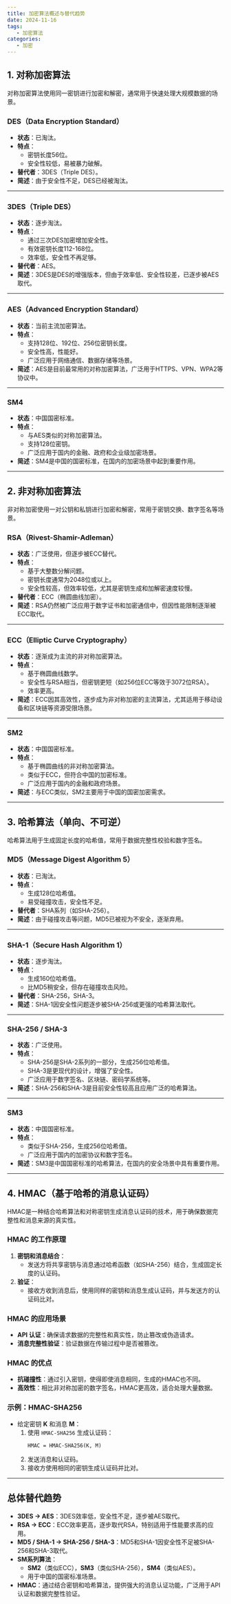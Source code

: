 ```yaml
---
title: 加密算法概述与替代趋势
date: 2024-11-16
tags:
   - 加密算法
categories:
   - 加密
---
```

## 1. 对称加密算法
对称加密算法使用同一密钥进行加密和解密，通常用于快速处理大规模数据的场景。

### **DES（Data Encryption Standard）**
- **状态**：已淘汰。
- **特点**：
    - 密钥长度56位。
    - 安全性较低，易被暴力破解。
- **替代者**：3DES（Triple DES）。
- **简述**：由于安全性不足，DES已经被淘汰。

---

### **3DES（Triple DES）**
- **状态**：逐步淘汰。
- **特点**：
    - 通过三次DES加密增加安全性。
    - 有效密钥长度112-168位。
    - 效率低，安全性不再足够。
- **替代者**：AES。
- **简述**：3DES是DES的增强版本，但由于效率低、安全性较差，已逐步被AES取代。

---

### **AES（Advanced Encryption Standard）**
- **状态**：当前主流加密算法。
- **特点**：
    - 支持128位、192位、256位密钥长度。
    - 安全性高，性能好。
    - 广泛应用于网络通信、数据存储等场景。
- **简述**：AES是目前最常用的对称加密算法，广泛用于HTTPS、VPN、WPA2等协议中。

---

### **SM4**
- **状态**：中国国密标准。
- **特点**：
    - 与AES类似的对称加密算法。
    - 支持128位密钥。
    - 广泛应用于国内的金融、政府和企业级加密场景。
- **简述**：SM4是中国的国密标准，在国内的加密场景中起到重要作用。

---

## 2. 非对称加密算法
非对称加密使用一对公钥和私钥进行加密和解密，常用于密钥交换、数字签名等场景。

### **RSA（Rivest-Shamir-Adleman）**
- **状态**：广泛使用，但逐步被ECC替代。
- **特点**：
    - 基于大整数分解问题。
    - 密钥长度通常为2048位或以上。
    - 安全性较高，但效率较低，尤其是密钥生成和加解密速度较慢。
- **替代者**：ECC（椭圆曲线加密）。
- **简述**：RSA仍然被广泛应用于数字证书和加密通信中，但因性能限制逐渐被ECC取代。

---

### **ECC（Elliptic Curve Cryptography）**
- **状态**：逐渐成为主流的非对称加密算法。
- **特点**：
    - 基于椭圆曲线数学。
    - 安全性与RSA相当，但密钥更短（如256位ECC等效于3072位RSA）。
    - 效率更高。
- **简述**：ECC因其高效性，逐步成为非对称加密的主流算法，尤其适用于移动设备和区块链等资源受限场景。

---

### **SM2**
- **状态**：中国国密标准。
- **特点**：
    - 基于椭圆曲线的非对称加密算法。
    - 类似于ECC，但符合中国的加密标准。
    - 广泛应用于国内的金融和政府场景。
- **简述**：与ECC类似，SM2主要用于中国的国密加密需求。

---

## 3. 哈希算法（单向、不可逆）
哈希算法用于生成固定长度的哈希值，常用于数据完整性校验和数字签名。

### **MD5（Message Digest Algorithm 5）**
- **状态**：已淘汰。
- **特点**：
    - 生成128位哈希值。
    - 易受碰撞攻击，安全性不足。
- **替代者**：SHA系列（如SHA-256）。
- **简述**：由于碰撞攻击等问题，MD5已被视为不安全，逐渐弃用。

---

### **SHA-1（Secure Hash Algorithm 1）**
- **状态**：逐步淘汰。
- **特点**：
    - 生成160位哈希值。
    - 比MD5稍安全，但存在碰撞攻击风险。
- **替代者**：SHA-256，SHA-3。
- **简述**：SHA-1因安全性问题逐步被SHA-256或更强的哈希算法取代。

---

### **SHA-256 / SHA-3**
- **状态**：广泛使用。
- **特点**：
    - SHA-256是SHA-2系列的一部分，生成256位哈希值。
    - SHA-3是更现代的设计，增强了安全性。
    - 广泛应用于数字签名、区块链、密码学系统等。
- **简述**：SHA-256和SHA-3是目前安全性较高且应用广泛的哈希算法。

---

### **SM3**
- **状态**：中国国密标准。
- **特点**：
    - 类似于SHA-256，生成256位哈希值。
    - 广泛应用于国内的加密协议和数字签名。
- **简述**：SM3是中国国密标准的哈希算法，在国内的安全场景中具有重要作用。

---

## 4. HMAC（基于哈希的消息认证码）
HMAC是一种结合哈希算法和对称密钥生成消息认证码的技术，用于确保数据完整性和消息来源的真实性。

### **HMAC 的工作原理**
1. **密钥和消息结合**：
    - 发送方将共享密钥与消息通过哈希函数（如SHA-256）结合，生成固定长度的认证码。
2. **验证**：
    - 接收方收到消息后，使用同样的密钥和消息生成认证码，并与发送方的认证码比对。

### **HMAC 的应用场景**
- **API 认证**：确保请求数据的完整性和真实性，防止篡改或伪造请求。
- **消息完整性验证**：验证数据在传输过程中是否被篡改。

### **HMAC 的优点**
- **抗碰撞性**：通过引入密钥，使得即使消息相同，生成的HMAC也不同。
- **高效性**：相比非对称加密的数字签名，HMAC更高效，适合处理大量数据。

### **示例：HMAC-SHA256**
- 给定密钥 **K** 和消息 **M**：
    1. 使用 `HMAC-SHA256` 生成认证码：
       ```
       HMAC = HMAC-SHA256(K, M)
       ```
    2. 发送消息和认证码。
    3. 接收方使用相同的密钥生成认证码并比对。

---

## 总体替代趋势
- **3DES → AES**：3DES效率低，安全性不足，逐步被AES取代。
- **RSA → ECC**：ECC效率更高，逐步取代RSA，特别适用于性能要求高的应用。
- **MD5 / SHA-1 → SHA-256 / SHA-3**：MD5和SHA-1因安全性不足被SHA-256和SHA-3取代。
- **SM系列算法**：
    - **SM2**（类似ECC），**SM3**（类似SHA-256），**SM4**（类似AES）。
    - 用于中国的国密标准场景。
- **HMAC**：通过结合密钥和哈希算法，提供强大的消息认证功能，广泛用于API认证和数据完整性验证。

